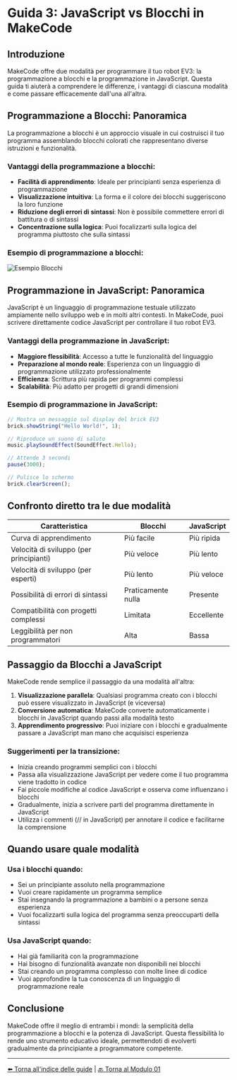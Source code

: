 # Guida 3: JavaScript vs Blocchi in MakeCode

## Introduzione

MakeCode offre due modalità per programmare il tuo robot EV3: la programmazione a blocchi e la programmazione in JavaScript. Questa guida ti aiuterà a comprendere le differenze, i vantaggi di ciascuna modalità e come passare efficacemente dall'una all'altra.

## Programmazione a Blocchi: Panoramica

La programmazione a blocchi è un approccio visuale in cui costruisci il tuo programma assemblando blocchi colorati che rappresentano diverse istruzioni e funzionalità.

### Vantaggi della programmazione a blocchi:

- **Facilità di apprendimento**: Ideale per principianti senza esperienza di programmazione
- **Visualizzazione intuitiva**: La forma e il colore dei blocchi suggeriscono la loro funzione
- **Riduzione degli errori di sintassi**: Non è possibile commettere errori di battitura o di sintassi
- **Concentrazione sulla logica**: Puoi focalizzarti sulla logica del programma piuttosto che sulla sintassi

### Esempio di programmazione a blocchi:

![Esempio Blocchi](https://i.imgur.com/MxL8OkT.png)

## Programmazione in JavaScript: Panoramica

JavaScript è un linguaggio di programmazione testuale utilizzato ampiamente nello sviluppo web e in molti altri contesti. In MakeCode, puoi scrivere direttamente codice JavaScript per controllare il tuo robot EV3.

### Vantaggi della programmazione in JavaScript:

- **Maggiore flessibilità**: Accesso a tutte le funzionalità del linguaggio
- **Preparazione al mondo reale**: Esperienza con un linguaggio di programmazione utilizzato professionalmente
- **Efficienza**: Scrittura più rapida per programmi complessi
- **Scalabilità**: Più adatto per progetti di grandi dimensioni

### Esempio di programmazione in JavaScript:

```javascript
// Mostra un messaggio sul display del brick EV3
brick.showString("Hello World!", 1);

// Riproduce un suono di saluto
music.playSoundEffect(SoundEffect.Hello);

// Attende 3 secondi
pause(3000);

// Pulisce lo schermo
brick.clearScreen();
```

## Confronto diretto tra le due modalità

| Caratteristica | Blocchi | JavaScript |
|----------------|---------|------------|
| Curva di apprendimento | Più facile | Più ripida |
| Velocità di sviluppo (per principianti) | Più veloce | Più lento |
| Velocità di sviluppo (per esperti) | Più lento | Più veloce |
| Possibilità di errori di sintassi | Praticamente nulla | Presente |
| Compatibilità con progetti complessi | Limitata | Eccellente |
| Leggibilità per non programmatori | Alta | Bassa |

## Passaggio da Blocchi a JavaScript

MakeCode rende semplice il passaggio da una modalità all'altra:

1. **Visualizzazione parallela**: Qualsiasi programma creato con i blocchi può essere visualizzato in JavaScript (e viceversa)
2. **Conversione automatica**: MakeCode converte automaticamente i blocchi in JavaScript quando passi alla modalità testo
3. **Apprendimento progressivo**: Puoi iniziare con i blocchi e gradualmente passare a JavaScript man mano che acquisisci esperienza

### Suggerimenti per la transizione:

- Inizia creando programmi semplici con i blocchi
- Passa alla visualizzazione JavaScript per vedere come il tuo programma viene tradotto in codice
- Fai piccole modifiche al codice JavaScript e osserva come influenzano i blocchi
- Gradualmente, inizia a scrivere parti del programma direttamente in JavaScript
- Utilizza i commenti (// in JavaScript) per annotare il codice e facilitarne la comprensione

## Quando usare quale modalità

### Usa i blocchi quando:

- Sei un principiante assoluto nella programmazione
- Vuoi creare rapidamente un programma semplice
- Stai insegnando la programmazione a bambini o a persone senza esperienza
- Vuoi focalizzarti sulla logica del programma senza preoccuparti della sintassi

### Usa JavaScript quando:

- Hai già familiarità con la programmazione
- Hai bisogno di funzionalità avanzate non disponibili nei blocchi
- Stai creando un programma complesso con molte linee di codice
- Vuoi approfondire la tua conoscenza di un linguaggio di programmazione reale

## Conclusione

MakeCode offre il meglio di entrambi i mondi: la semplicità della programmazione a blocchi e la potenza di JavaScript. Questa flessibilità lo rende uno strumento educativo ideale, permettendoti di evolverti gradualmente da principiante a programmatore competente.

---

[⬅️ Torna all'indice delle guide](./README.md) | [🔙 Torna al Modulo 01](../README.md)
